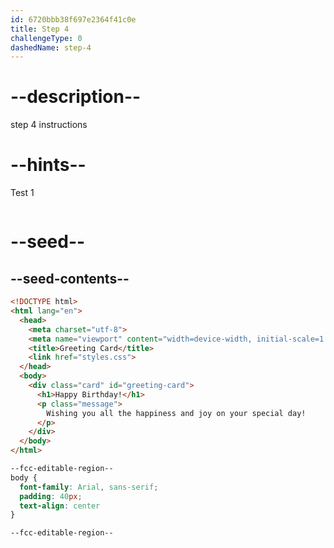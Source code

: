 ```yaml
---
id: 6720bbb38f697e2364f41c0e
title: Step 4
challengeType: 0
dashedName: step-4
---
```


# --description--

step 4 instructions

# --hints--

Test 1

```js

```

# --seed--

## --seed-contents--

```html
<!DOCTYPE html>
<html lang="en">
  <head>
    <meta charset="utf-8">
    <meta name="viewport" content="width=device-width, initial-scale=1.0">
    <title>Greeting Card</title>
    <link href="styles.css">
  </head>
  <body>
    <div class="card" id="greeting-card">
      <h1>Happy Birthday!</h1>
      <p class="message">
        Wishing you all the happiness and joy on your special day!
      </p>
  	</div>
  </body>
</html>

```

```css
--fcc-editable-region--
body {
  font-family: Arial, sans-serif;
  padding: 40px;
  text-align: center
}

--fcc-editable-region--

```
